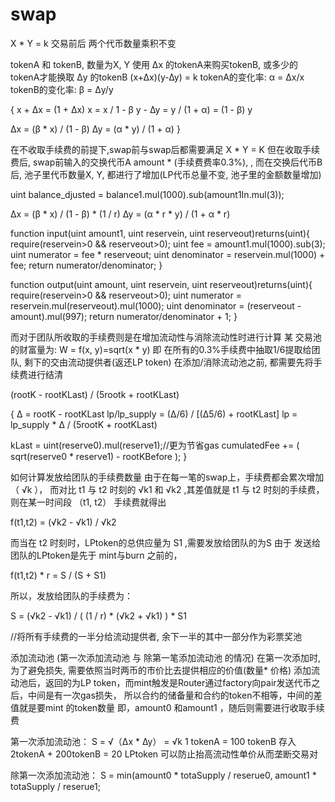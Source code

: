 # swap   

X * Y = k
交易前后 两个代币数量乘积不变


tokenA 和 tokenB, 数量为X, Y
使用 ∆x 的tokenA来购买tokenB, 或多少的tokenA才能换取 ∆y 的tokenB
(x+∆x)(y-∆y) = k
tokenA的变化率: α = ∆x/x
tokenB的变化率: β = ∆y/y


  {
  x + ∆x = (1 + ∆x) x = x / 1 - β
  y - ∆y = y / (1 + α) = (1 - β) y

  ∆x = (β * x) / (1 - β)
  ∆y = (α * y) / (1 + α)
  }
 
 
在不收取手续费的前提下,swap前与swap后都需要满足 X * Y = K
但在收取手续费后, swap前输入的交换代币A amount * (手续费费率0.3%), , 而在交换后代币B后, 池子里代币数量X, Y, 都进行了增加(LP代币总量不变, 池子里的金额数量增加)


uint balance_djusted = balance1.mul(1000).sub(amount1In.mul(3));


∆x = (β * x) / (1 - β) * (1 / r)
∆y = (α * r * y) / (1 + α * r)


function input(uint amount1, uint reservein, uint reserveout)returns(uint){
  require(reservein>0 && reserveout>0);
  uint fee = amount1.mul(1000).sub(3);
  uint numerator = fee * reserveout;
  uint denominator = reservein.mul(1000) + fee;
  return numerator/denominator;
  }


function output(uint amount, uint reservein, uint reserveout)returns(uint){
  require(reservein>0 && reserveout>0);
  uint numerator = reservein.mul(reserveout).mul(1000);
  uint denominator = (reserveout - amount).mul(997);
  return numerator/denominator + 1;
  }


而对于团队所收取的手续费则是在增加流动性与消除流动性时进行计算
某 交易池 的财富量为: W = f(x, y)=sqrt(x * y)
即 在所有的0.3%手续费中抽取1/6提取给团队, 剩下的交由流动提供者(返还LP token)
在添加/消除流动池之前, 都需要先将手续费进行结清

(rootK - rootKLast) / (5rootk + rootKLast)

  {
  ∆ = rootK - rootKLast 
  lp/lp_supply = (∆/6) / [(∆5/6) + rootKLast]
  lp = lp_supply * ∆ / (5rootK + rootKLast)
  
  
  kLast = uint(reserve0).mul(reserve1);//更为节省gas
  cumulatedFee += ( sqrt(reserve0 * reserve1) - rootKBefore );
  }
  
如何计算发放给团队的手续费数量
由于在每一笔的swap上，手续费都会累次增加（ √k ），
而对比 t1 与 t2 时刻的 √k1 和 √k2 ,其差值就是 t1 与 t2 时刻的手续费，
则在某一时间段 （t1, t2） 手续费就得出

f(t1,t2) = (√k2 - √k1) / √k2

而当在 t2 时刻时，LPtoken的总供应量为 S1 ,需要发放给团队的为S
由于 发送给团队的LPtoken是先于 mint与burn 之前的，

f(t1,t2) * r = S / (S + S1)

所以，发放给团队的手续费为： 

S =  (√k2 - √k1) / ( (1 / r) * (√k2 + √k1) ) * S1

//将所有手续费的一半分给流动提供者, 余下一半的其中一部分作为彩票奖池

添加流动池
(第一次添加流动池 与 除第一笔添加流动池 的情况)
在第一次添加时, 为了避免损失, 需要依照当时两币的市价比去提供相应的价值(数量* 价格)
添加流动池后，返回的为LP token，而mint触发是Router通过factory向pair发送代币之后，中间是有一次gas损失，
所以合约的储备量和合约的token不相等，中间的差值就是要mint 的token数量
即，amount0 和amount1 ，随后则需要进行收取手续费

第一次添加流动池： S = √（∆x * ∆y） = √k
1 tokenA = 100 tokenB
存入2tokenA + 200tokenB = 20 LPtoken 
可以防止抬高流动性单价从而垄断交易对

除第一次添加流动池： S = min(amount0 * totaSupply / reserue0, amount1 * totaSupply / reserue1;


